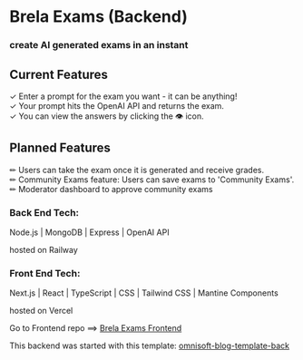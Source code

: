 
<h1>Brela Exams (Backend)</h1>
<h3>create AI generated exams in an instant</h3>

## Current Features

✓ Enter a prompt for the exam you want - it can be anything!
<br>
✓ Your prompt hits the OpenAI API and returns the exam.
<br>
✓ You can view the answers by clicking the 👁 icon.

## Planned Features

<section width="400px">
✏ Users can take the exam once it is generated and receive grades.
<br>
✏ Community Exams feature: Users can save exams to 'Community Exams'.
  <br>
✏ Moderator dashboard to approve community exams


### Back End Tech:

Node.js  |  MongoDB  |  Express  |  OpenAI API

hosted on Railway

### Front End Tech:

Next.js  |  React  |  TypeScript  |  CSS  |  Tailwind CSS  |  Mantine Components

hosted on Vercel

Go to Frontend repo ==> [Brela Exams Frontend](https://github.com/Brela/brela-exams-front)


This backend was started with this template: <a href="https://github.com/OmiSoftNet/omisoft-blog-template-back?tab=readme-ov-file" target="_blank">omnisoft-blog-template-back</a>
